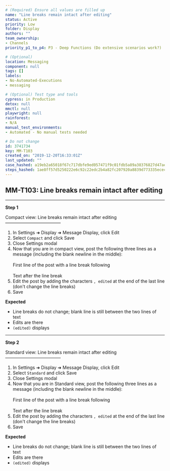 ```yaml
---
# (Required) Ensure all values are filled up
name: "Line breaks remain intact after editing"
status: Active
priority: Low
folder: Display
authors: ""
team_ownership: 
- Channels
priority_p1_to_p4: P3 - Deep Functions (Do extensive scenarios work?)

# (Optional)
location: Messaging
component: null
tags: []
labels: 
- No-Automated-Executions
- messaging

# (Optional) Test type and tools
cypress: in Production
detox: null
mmctl: null
playwright: null
rainforest: 
- N/A
manual_test_environments: 
- Automated - No manual tests needed

# Do not change
id: 3741734
key: MM-T103
created_on: "2019-12-20T16:33:01Z"
last_updated: ""
case_hashed: a19eb2a65018f67c717dbfe9ed057471f9c01fdb5a89a38376827d47aedcaff100c77277a78f2893bfac5b1702b5e97b
steps_hashed: 1ae8ff57d5250222e6c92c22edc2b4a82fc207920a8839d773335ecec4a39cf2f2f449ddd32763290e2d50c7e671168f
---
```


<!-- (Auto-generated) Based on frontmatter's "key" and "name" -->

## MM-T103: Line breaks remain intact after editing

---

**Step 1**

Compact view: Line breaks remain intact after editing\
–––––––––––––––––––––––––

1. In Settings ➜ Display ➜ Message Display, click Edit
2. Select `Compact` and click Save
3. Close Settings modal
4. Now that you are in compact view, post the following three lines as a message (including the blank newline in the middle):
   \
   \
   First line of the post with a line break following\
   \
   Text after the line break
5. Edit the post by adding the characters `, edited` at the end of the last line (don't change the line breaks)
6. Save

**Expected**

- Line breaks do not change; blank line is still between the two lines of text
- Edits are there
- `(edited)` displays

---

**Step 2**

Standard view: Line breaks remain intact after editing\
–––––––––––––––––––––––––

1. In Settings ➜ Display ➜ Message Display, click Edit
2. Select `Standard` and click Save
3. Close Settings modal
4. Now that you are in Standard view, post the following three lines as a message (including the blank newline in the middle):
   \
   \
   First line of the post with a line break following\
   \
   Text after the line break
5. Edit the post by adding the characters `, edited` at the end of the last line (don't change the line breaks)
6. Save

**Expected**

- Line breaks do not change; blank line is still between the two lines of text
- Edits are there
- `(edited)` displays
